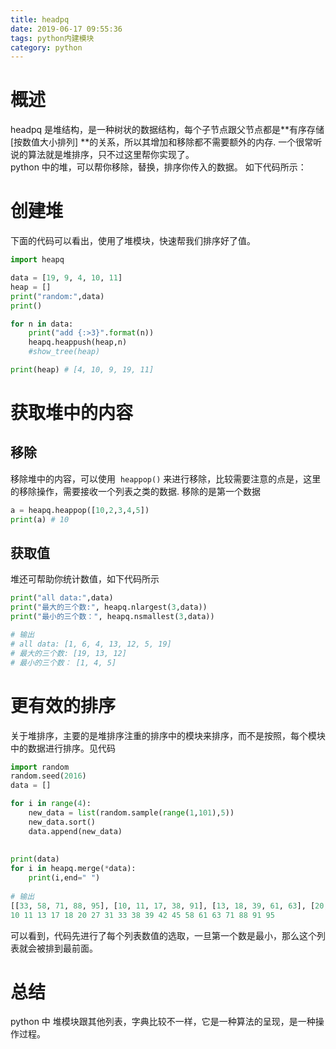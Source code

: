 ```yaml
---
title: headpq
date: 2019-06-17 09:55:36
tags: python内建模块
category: python
---
```

# 概述
headpq 是堆结构，是一种树状的数据结构，每个子节点跟父节点都是**有序存储 [按数值大小排列] **的关系，所以其增加和移除都不需要额外的内存. 一个很常听说的算法就是堆排序，只不过这里帮你实现了。<br />python 中的堆，可以帮你移除，替换，排序你传入的数据。 如下代码所示：


# 创建堆
下面的代码可以看出，使用了堆模块，快速帮我们排序好了值。
```python
import heapq

data = [19, 9, 4, 10, 11]
heap = []
print("random:",data)
print()

for n in data:
    print("add {:>3}".format(n))
    heapq.heappush(heap,n)
    #show_tree(heap)

print(heap) # [4, 10, 9, 19, 11] 
```


# 获取堆中的内容 

## 移除
移除堆中的内容，可以使用  `heappop()` 来进行移除，比较需要注意的点是，这里的移除操作，需要接收一个列表之类的数据. 移除的是第一个数据

```python
a = heapq.heappop([10,2,3,4,5])
print(a) # 10
```

## 获取值
堆还可帮助你统计数值，如下代码所示

```python
print("all data:",data)
print("最大的三个数:", heapq.nlargest(3,data))
print("最小的三个数：", heapq.nsmallest(3,data))

# 输出
# all data: [1, 6, 4, 13, 12, 5, 19]
# 最大的三个数: [19, 13, 12]
# 最小的三个数： [1, 4, 5]
```


# 更有效的排序
关于堆排序，主要的是堆排序注重的排序中的模块来排序，而不是按照，每个模块中的数据进行排序。见代码

```python
import random 
random.seed(2016)
data = []

for i in range(4):
    new_data = list(random.sample(range(1,101),5))
    new_data.sort()
    data.append(new_data)
    
    
print(data)
for i in heapq.merge(*data):
    print(i,end=" ")
    
# 输出
[[33, 58, 71, 88, 95], [10, 11, 17, 38, 91], [13, 18, 39, 61, 63], [20, 27, 31, 42, 45]]
10 11 13 17 18 20 27 31 33 38 39 42 45 58 61 63 71 88 91 95 
```
可以看到，代码先进行了每个列表数值的选取，一旦第一个数是最小，那么这个列表就会被排到最前面。


# 总结
python 中 堆模块跟其他列表，字典比较不一样，它是一种算法的呈现，是一种操作过程。

